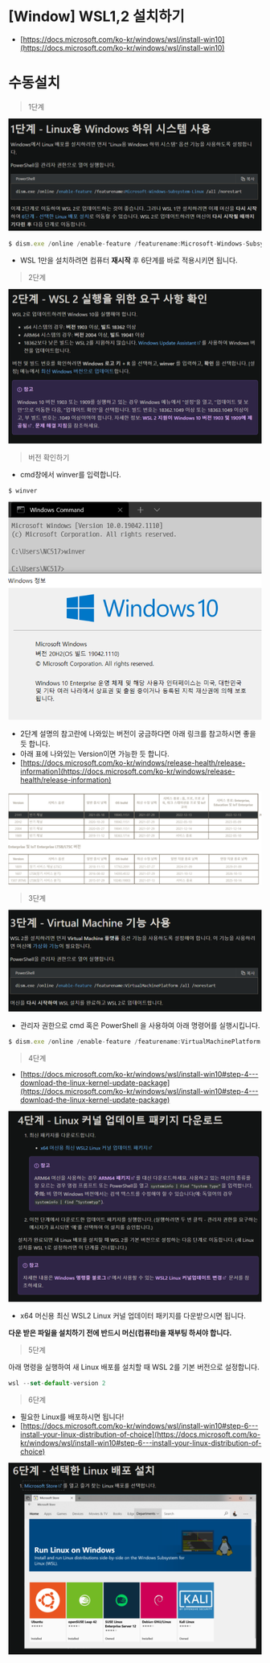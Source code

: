 # [Window] WSL1,2 설치하기

- [https://docs.microsoft.com/ko-kr/windows/wsl/install-win10](https://docs.microsoft.com/ko-kr/windows/wsl/install-win10)

# 수동설치

> 1단계

![alt text](https://github.com/KrGil/TIL/blob/main/documents/2021_08_06/Untitled.png?raw=true)

```jsx
$ dism.exe /online /enable-feature /featurename:Microsoft-Windows-Subsystem-Linux /all /norestart
```

- WSL 1만을 설치하려면 컴퓨터 **재시작** 후 6단계를 바로 적용시키면 됩니다.

> 2단계

![alt text](https://github.com/KrGil/TIL/blob/main/documents/2021_08_06/Untitled1.png?raw=true)

> 버전 확인하기

- cmd창에서 winver를 입력합니다.

```jsx
$ winver
```

![alt text](https://github.com/KrGil/TIL/blob/main/documents/2021_08_06/Untitled2.png?raw=true)

- 2단계 설명의 참고란에 나와있는 버전이 궁금하다면 아래 링크를 참고하시면 좋을 듯 합니다.
- 아래 표에 나와있는 Version이면 가능한 듯 합니다.
- [https://docs.microsoft.com/ko-kr/windows/release-health/release-information](https://docs.microsoft.com/ko-kr/windows/release-health/release-information)

![alt text](https://github.com/KrGil/TIL/blob/main/documents/2021_08_06/Untitled3.png?raw=true)
> 3단계

![alt text](https://github.com/KrGil/TIL/blob/main/documents/2021_08_06/Untitled4.png?raw=true)
- 관리자 권한으로 cmd  혹은  PowerShell 을 사용하여 아래 명령어를 실행시킵니다.

```jsx
$ dism.exe /online /enable-feature /featurename:VirtualMachinePlatform /all /norestart
```

> 4단계

- [https://docs.microsoft.com/ko-kr/windows/wsl/install-win10#step-4---download-the-linux-kernel-update-package](https://docs.microsoft.com/ko-kr/windows/wsl/install-win10#step-4---download-the-linux-kernel-update-package)

![alt text](https://github.com/KrGil/TIL/blob/main/documents/2021_08_06/Untitled5.png?raw=true)

- x64 머신용 최신 WSL2 Linux 커널 업데이터 패키지를 다운받으시면 됩니다.

**다운 받은 파일을 설치하기 전에 반드시 머신(컴퓨터)을 재부팅 하셔야 합니다.**

> 5단계

아래 명령을 실행하여 새 Linux 배포를 설치할 때 WSL 2를 기본 버전으로 설정합니다.

```jsx
wsl --set-default-version 2
```

> 6단계

- 필요한 Linux를 배포하시면 됩니다!
- [https://docs.microsoft.com/ko-kr/windows/wsl/install-win10#step-6---install-your-linux-distribution-of-choice](https://docs.microsoft.com/ko-kr/windows/wsl/install-win10#step-6---install-your-linux-distribution-of-choice)

![alt text](https://github.com/KrGil/TIL/blob/main/documents/2021_08_06/Untitled6.png?raw=true)